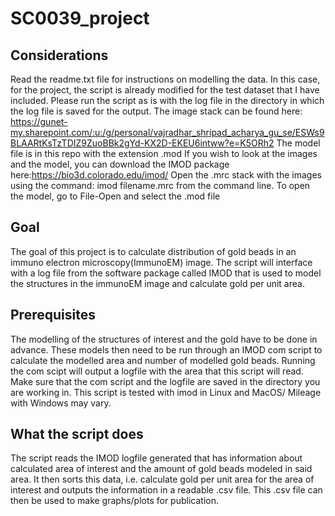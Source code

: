 # SC0039_project

## Considerations
Read the readme.txt file for instructions on modelling the data.
In this case, for the project, the script is already modified for the test dataset that I have included. Please run the script as is with the log file in the directory in which the log file is saved for the output.
The image stack can be found here: https://gunet-my.sharepoint.com/:u:/g/personal/vajradhar_shripad_acharya_gu_se/ESWs9BLAARtKsTzTDIZ9ZuoBBk2gYd-KX2D-EKEU6intww?e=K5ORh2
The model file is in this repo with the extension .mod
If you wish to look at the images and the model, you can download the IMOD package here:https://bio3d.colorado.edu/imod/
Open the .mrc stack with the images using the command: imod filename.mrc from the command line.
To open the model, go to File-Open and select the .mod file

## Goal
The goal of this project is to calculate distribution of gold beads in an immuno electron microscopy(ImmunoEM) image. The script will interface with a log file from the software package called IMOD that is used to model the structures in the immunoEM image and calculate gold per unit area.

## Prerequisites
The modelling of the structures of interest and the gold have to be done in advance. These models then need to be run through an IMOD com script to calculate the modelled area and number of modelled gold beads. Running the com scipt will output a logfile with the area that this script will read. Make sure that the com script and the logfile are saved in the directory you are working in. This script is tested with imod in Linux and MacOS/ Mileage with Windows may vary.

## What the script does
The script reads the IMOD logfile generated that has information about calculated area of interest and the amount of gold beads modeled in said area. It then sorts this data, i.e. calculate gold per unit area for the area of interest and outputs the information in a readable .csv file. This .csv file can then be used to make graphs/plots for publication.
